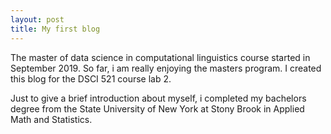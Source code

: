 ```yaml
---
layout: post
title: My first blog
---
```

The master of data science in computational linguistics course started in September 2019. So far, i am really enjoying the masters program. I created this blog for the DSCI 521 course lab 2. 

Just to give a brief introduction about myself, i completed my bachelors degree from the State University of New York at Stony Brook in Applied Math and Statistics. 
